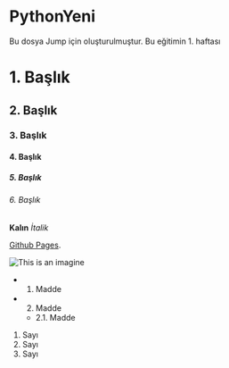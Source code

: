 # PythonYeni
Bu dosya Jump için oluşturulmuştur.
Bu eğitimin 1. haftası

# 1. Başlık
## 2. Başlık
### 3. Başlık
#### 4. Başlık
##### 5. Başlık
###### 6. Başlık

**Kalın**
*İtalik*

[Github Pages](https://pages.github.com/).

![This is an imagine](https://yetkingencler.com/wp-content/uploads/2021/07/YetGenLogo.png)
- 1. Madde
- 2. Madde
    - 2.1. Madde
1. Sayı
2. Sayı
3. Sayı
